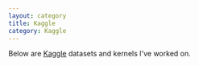```yaml
---
layout: category
title: Kaggle
category: Kaggle
---
```


Below are [Kaggle](https://www.kaggle.com/noriuk) datasets and kernels I've worked on.
